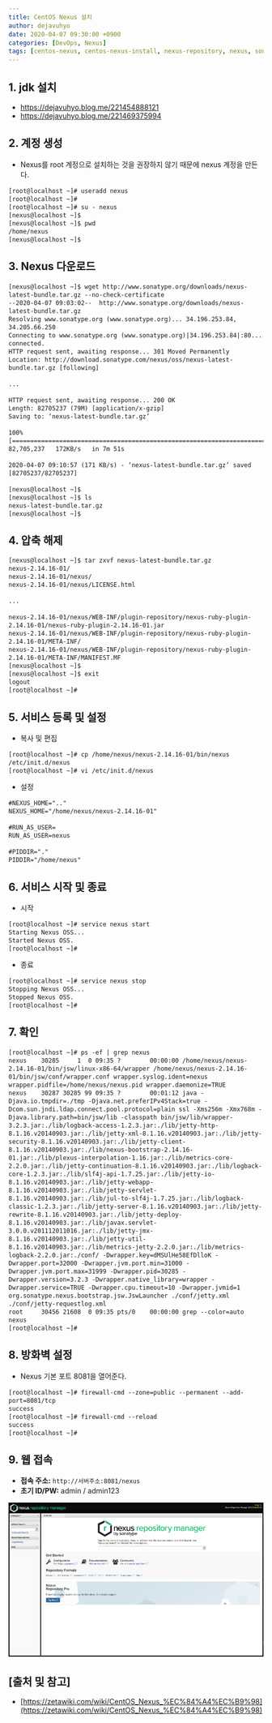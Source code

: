 ```yaml
---
title: CentOS Nexus 설치
author: dejavuhyo
date: 2020-04-07 09:30:00 +0900
categories: [DevOps, Nexus]
tags: [centos-nexus, centos-nexus-install, nexus-repository, nexus, sonatype-nexus, centos-nexus-설치, nexus-레파지토리, 넥서스]
---
```


## 1. jdk 설치

* <https://dejavuhyo.blog.me/221454888121>
* <https://dejavuhyo.blog.me/221469375994>

## 2. 계정 생성

* Nexus를 root 계정으로 설치하는 것을 권장하지 않기 때문에 nexus 계정을 만든다.

```shell
[root@localhost ~]# useradd nexus
[root@localhost ~]# 
[root@localhost ~]# su - nexus
[nexus@localhost ~]$ 
[nexus@localhost ~]$ pwd
/home/nexus
[nexus@localhost ~]$
```

## 3. Nexus 다운로드

```shell
[nexus@localhost ~]$ wget http://www.sonatype.org/downloads/nexus-latest-bundle.tar.gz --no-check-certificate
--2020-04-07 09:03:02--  http://www.sonatype.org/downloads/nexus-latest-bundle.tar.gz
Resolving www.sonatype.org (www.sonatype.org)... 34.196.253.84, 34.205.66.250
Connecting to www.sonatype.org (www.sonatype.org)|34.196.253.84|:80... connected.
HTTP request sent, awaiting response... 301 Moved Permanently
Location: http://download.sonatype.com/nexus/oss/nexus-latest-bundle.tar.gz [following]
 
...
 
HTTP request sent, awaiting response... 200 OK
Length: 82705237 (79M) [application/x-gzip]
Saving to: ‘nexus-latest-bundle.tar.gz’
 
100%[=============================================================================>] 82,705,237   172KB/s   in 7m 51s 
 
2020-04-07 09:10:57 (171 KB/s) - ‘nexus-latest-bundle.tar.gz’ saved [82705237/82705237]
 
[nexus@localhost ~]$
[nexus@localhost ~]$ ls
nexus-latest-bundle.tar.gz
[nexus@localhost ~]$
```

## 4. 압축 해제

```shell
[nexus@localhost ~]$ tar zxvf nexus-latest-bundle.tar.gz 
nexus-2.14.16-01/
nexus-2.14.16-01/nexus/
nexus-2.14.16-01/nexus/LICENSE.html
 
...
 
nexus-2.14.16-01/nexus/WEB-INF/plugin-repository/nexus-ruby-plugin-2.14.16-01/nexus-ruby-plugin-2.14.16-01.jar
nexus-2.14.16-01/nexus/WEB-INF/plugin-repository/nexus-ruby-plugin-2.14.16-01/META-INF/
nexus-2.14.16-01/nexus/WEB-INF/plugin-repository/nexus-ruby-plugin-2.14.16-01/META-INF/MANIFEST.MF
[nexus@localhost ~]$ 
[nexus@localhost ~]$ exit
logout
[root@localhost ~]#
```

## 5. 서비스 등록 및 설정

* 복사 및 편집

```shell
[root@localhost ~]# cp /home/nexus/nexus-2.14.16-01/bin/nexus /etc/init.d/nexus
[root@localhost ~]# vi /etc/init.d/nexus
```

* 설정

```text
#NEXUS_HOME=".."
NEXUS_HOME="/home/nexus/nexus-2.14.16-01"
 
#RUN_AS_USER=
RUN_AS_USER=nexus
 
#PIDDIR="."
PIDDIR="/home/nexus"
```

## 6. 서비스 시작 및 종료

* 시작

```shell
[root@localhost ~]# service nexus start
Starting Nexus OSS...
Started Nexus OSS.
[root@localhost ~]#
```

* 종료

```shell
[root@localhost ~]# service nexus stop
Stopping Nexus OSS...
Stopped Nexus OSS.
[root@localhost ~]#
```

## 7. 확인

```shell
[root@localhost ~]# ps -ef | grep nexus
nexus    30285     1  0 09:35 ?        00:00:00 /home/nexus/nexus-2.14.16-01/bin/jsw/linux-x86-64/wrapper /home/nexus/nexus-2.14.16-01/bin/jsw/conf/wrapper.conf wrapper.syslog.ident=nexus wrapper.pidfile=/home/nexus/nexus.pid wrapper.daemonize=TRUE
nexus    30287 30285 99 09:35 ?        00:01:12 java -Djava.io.tmpdir=./tmp -Djava.net.preferIPv4Stack=true -Dcom.sun.jndi.ldap.connect.pool.protocol=plain ssl -Xms256m -Xmx768m -Djava.library.path=bin/jsw/lib -classpath bin/jsw/lib/wrapper-3.2.3.jar:./lib/logback-access-1.2.3.jar:./lib/jetty-http-8.1.16.v20140903.jar:./lib/jetty-xml-8.1.16.v20140903.jar:./lib/jetty-security-8.1.16.v20140903.jar:./lib/jetty-client-8.1.16.v20140903.jar:./lib/nexus-bootstrap-2.14.16-01.jar:./lib/plexus-interpolation-1.16.jar:./lib/metrics-core-2.2.0.jar:./lib/jetty-continuation-8.1.16.v20140903.jar:./lib/logback-core-1.2.3.jar:./lib/slf4j-api-1.7.25.jar:./lib/jetty-io-8.1.16.v20140903.jar:./lib/jetty-webapp-8.1.16.v20140903.jar:./lib/jetty-servlet-8.1.16.v20140903.jar:./lib/jul-to-slf4j-1.7.25.jar:./lib/logback-classic-1.2.3.jar:./lib/jetty-server-8.1.16.v20140903.jar:./lib/jetty-rewrite-8.1.16.v20140903.jar:./lib/jetty-deploy-8.1.16.v20140903.jar:./lib/javax.servlet-3.0.0.v201112011016.jar:./lib/jetty-jmx-8.1.16.v20140903.jar:./lib/jetty-util-8.1.16.v20140903.jar:./lib/metrics-jetty-2.2.0.jar:./lib/metrics-logback-2.2.0.jar:./conf/ -Dwrapper.key=dMSUlHe58EfDlloK -Dwrapper.port=32000 -Dwrapper.jvm.port.min=31000 -Dwrapper.jvm.port.max=31999 -Dwrapper.pid=30285 -Dwrapper.version=3.2.3 -Dwrapper.native_library=wrapper -Dwrapper.service=TRUE -Dwrapper.cpu.timeout=10 -Dwrapper.jvmid=1 org.sonatype.nexus.bootstrap.jsw.JswLauncher ./conf/jetty.xml ./conf/jetty-requestlog.xml
root     30456 21608  0 09:35 pts/0    00:00:00 grep --color=auto nexus
[root@localhost ~]#
```

## 8. 방화벽 설정

* Nexus 기본 포트 8081을 열어준다.

```shell
[root@localhost ~]# firewall-cmd --zone=public --permanent --add-port=8081/tcp
success
[root@localhost ~]# firewall-cmd --reload
success
[root@localhost ~]#
```

## 9. 웹 접속

* **접속 주소:** `http://서버주소:8081/nexus`
* **초기 ID/PW:** admin / admin123

![img001](/assets/img/2020-04-07-centos-nexus-install/img001.png)

## [출처 및 참고]
* [https://zetawiki.com/wiki/CentOS_Nexus_%EC%84%A4%EC%B9%98](https://zetawiki.com/wiki/CentOS_Nexus_%EC%84%A4%EC%B9%98)
